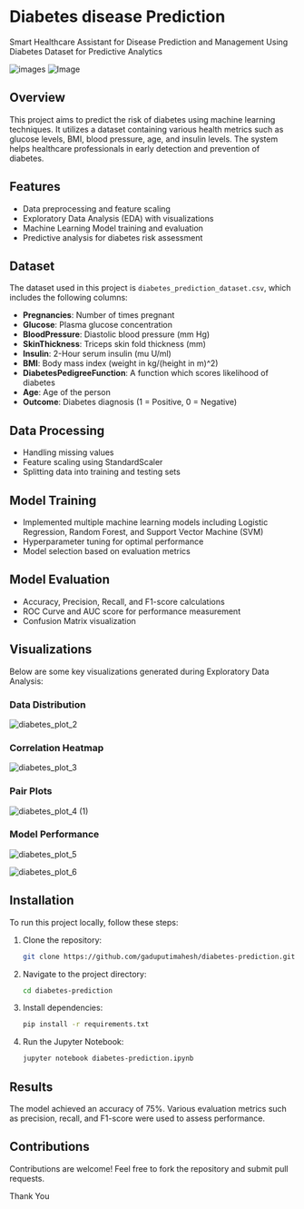 # Diabetes  disease Prediction 

Smart Healthcare Assistant for Disease Prediction and Management
Using Diabetes Dataset for Predictive Analytics


![images](https://github.com/user-attachments/assets/02192c32-02af-495c-b74b-8229a20e3cee)
![Image](https://github.com/user-attachments/assets/fcab426d-96e3-4b22-9cf0-cd1bc9643d6e)


## Overview

This project aims to predict the risk of diabetes using machine learning techniques. It utilizes a dataset containing various health metrics such as glucose levels, BMI, blood pressure, age, and insulin levels. The system helps healthcare professionals in early detection and prevention of diabetes.

## Features

- Data preprocessing and feature scaling
- Exploratory Data Analysis (EDA) with visualizations
- Machine Learning Model training and evaluation
- Predictive analysis for diabetes risk assessment

## Dataset

The dataset used in this project is `diabetes_prediction_dataset.csv`, which includes the following columns:

- **Pregnancies**: Number of times pregnant
- **Glucose**: Plasma glucose concentration
- **BloodPressure**: Diastolic blood pressure (mm Hg)
- **SkinThickness**: Triceps skin fold thickness (mm)
- **Insulin**: 2-Hour serum insulin (mu U/ml)
- **BMI**: Body mass index (weight in kg/(height in m)^2)
- **DiabetesPedigreeFunction**: A function which scores likelihood of diabetes
- **Age**: Age of the person
- **Outcome**: Diabetes diagnosis (1 = Positive, 0 = Negative)

## Data Processing

- Handling missing values
- Feature scaling using StandardScaler
- Splitting data into training and testing sets

## Model Training

- Implemented multiple machine learning models including Logistic Regression, Random Forest, and Support Vector Machine (SVM)
- Hyperparameter tuning for optimal performance
- Model selection based on evaluation metrics

## Model Evaluation

- Accuracy, Precision, Recall, and F1-score calculations
- ROC Curve and AUC score for performance measurement
- Confusion Matrix visualization

## Visualizations

Below are some key visualizations generated during Exploratory Data Analysis:

### Data Distribution

![diabetes_plot_2](https://github.com/user-attachments/assets/3ad8681c-06e3-4064-ade5-a64780398333)



### Correlation Heatmap

![diabetes_plot_3](https://github.com/user-attachments/assets/01c45ad4-f4e0-4b42-8cfb-35a6c0b7e1b2)



### Pair Plots

![diabetes_plot_4 (1)](https://github.com/user-attachments/assets/cee7d5cc-49da-4ce4-a64d-48c28252ab42)


### Model Performance

![diabetes_plot_5](https://github.com/user-attachments/assets/621dede8-d77d-4014-83c9-43f9b8631f65)

![diabetes_plot_6](https://github.com/user-attachments/assets/17b1ca12-4bfc-4a54-9ec2-8286c76b259b)


## Installation

To run this project locally, follow these steps:

1. Clone the repository:
   ```sh
   git clone https://github.com/gaduputimahesh/diabetes-prediction.git
   ```
2. Navigate to the project directory:
   ```sh
   cd diabetes-prediction
   ```
3. Install dependencies:
   ```sh
   pip install -r requirements.txt
   ```
4. Run the Jupyter Notebook:
   ```sh
   jupyter notebook diabetes-prediction.ipynb
   ```

## Results

The model achieved an accuracy of 75%. Various evaluation metrics such as precision, recall, and F1-score were used to assess performance.

## Contributions

Contributions are welcome! Feel free to fork the repository and submit pull requests.


Thank You
